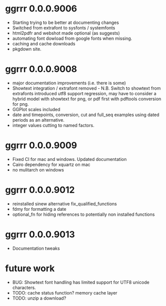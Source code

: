 # ggrrr 0.0.0.9006

* Starting trying to be better at documenting changes
* Switched from extrafont to sysfonts / systemfonts
* html2pdfr and webshot made optional (as suggests)
* automating font dowload from google fonts when missing.
* caching and cache downloads
* pkgdown site.

# ggrrr 0.0.0.9008

* major documentation improvements (i.e. there is some)
* Showtext integration / extrafont removed - N.B. Switch to showtext from extrafonts introduced utf8 support regression, may have to consider a hybrid model with showtext for png, or pdf first with pdftools conversion for png.
* GGPlot scales included
* date and timepoints, conversion, cut and full_seq examples using dated periods as an alternative.
* integer values cutting to named factors.

# ggrrr 0.0.0.9009

* Fixed CI for mac and windows. Updated documentation
* Cairo dependency for xquartz on mac
* no mulitarch on windows

# ggrrr 0.0.0.9012

* reinstalled sinew alternative fix_qualified_functions
* fdmy for formatting a date
* optional_fn for hiding references to potentially non installed functions

# ggrrr 0.0.0.9013

* Documentation tweaks

# future work

* BUG: Showtext font handling has limited support for UTF8 unicode characters.
* TODO: cache status function? memory cache layer
* TODO: unzip a download?
